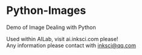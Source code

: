 # Python-Images
Demo of Image Dealing with Python

Used within AILab, visit ai.inksci.com please!  
Any information please contact with inksci@qq.com  
